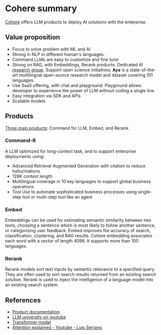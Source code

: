 # Cohere summary

[Cohere](https://cohere.com) offers LLM products to deploy AI solutions with the enterprise.

## Value proposition 

* Focus to solve problem with ML and AI
* Strong in NLP in different human's languages.
* Command LLMs are easy to customize and fine tune
* Strong on RAG, with Embeddings, Rerank products. Dedicated AI [research group](https://cohere.com/research). Support open science initiatives: **Aya** is a state-of-the-art multilingual open-source research model and dataset covering 101 languages.
* Use SaaS offering, with chat and playground: Playground allows developer to experience the power of LLM without coding a single line.
* Easy integration via SDK and APIs
* Scalable models

## Products

[Three main products](https://docs.cohere.com/docs/the-cohere-platform): Command for LLM, Embed, and Rerank.

### Command-R

A LLM optimized for long-context task, and to support enterprise deployments using: 

* Advanced Retrieval Augmented Generation with citation to reduce hallucinations
* 128K context length
* Multilingual coverage in 10 key languages to support global business operations
* Tool Use to automate sophisticated business processes using single-step tool or multi-step tool like an agent

### Embed

Embeddings can be used for estimating semantic similarity between two texts, choosing a sentence which is most likely to follow another sentence, or categorizing user feedback. Embed improves the accuracy of search, classification, clustering, and RAG results.
Cohere embedding associates each word with a vector of length 4096. It supports more than 100 languages.

### Rerank

Rerank models sort text inputs by semantic relevance to a specified query. They are often used to sort search results returned from an existing search solution. 
Rerank is used to inject the intelligence of a language model into an existing search system.

## References

* [Product documentation](https://docs.cohere.com/docs/the-cohere-platform).
* [LLM university on youtube](https://www.youtube.com/playlist?list=PLLalUvky4CLIpL4PkbTyf9DeXxJaZzEgU)
* [Transformer model](https://docs.cohere.com/docs/transformer-models)
* [Attention explained - Youtube - Luis Serrano](https://www.youtube.com/watch?v=j10yrR6PPfg&t=0s)